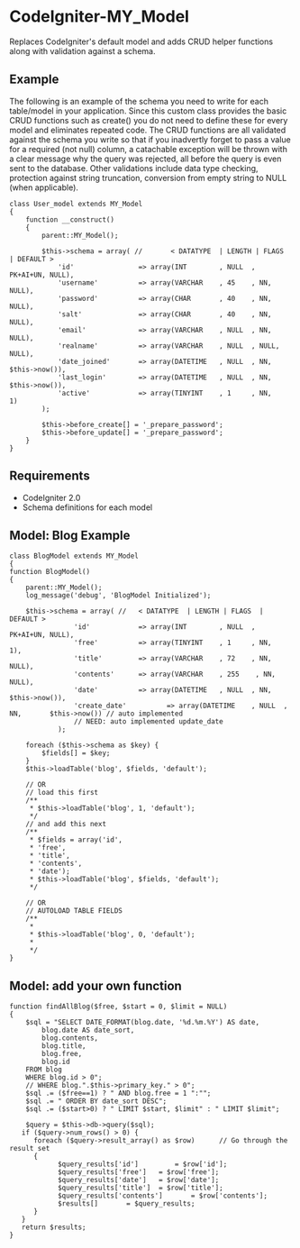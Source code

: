 CodeIgniter-MY_Model
====================
Replaces CodeIgniter's default model and adds CRUD helper functions along with
validation against a schema.

Example
-------
The following is an example of the schema you need to write for each table/model
in your application. Since this custom class provides the basic CRUD functions
such as create() you do not need to define these for every model and eliminates
repeated code. The CRUD functions are all validated against the schema you write
so that if you inadvertly forget to pass a value for a required (not null)
column, a catachable exception will be thrown with a clear message why the query
was rejected, all before the query is even sent to the database. Other
validations include data type checking, protection against string truncation,
conversion from empty string to NULL (when applicable).

	class User_model extends MY_Model 
	{	
		function __construct()
		{
			parent::MY_Model();
			
			$this->schema = array( //       < DATATYPE  | LENGTH | FLAGS  | DEFAULT >
				'id'				=> array(INT		, NULL	, PK+AI+UN,	NULL),
				'username'			=> array(VARCHAR	, 45	, NN,		NULL),
				'password'			=> array(CHAR		, 40	, NN,		NULL),
				'salt'				=> array(CHAR		, 40	, NN,		NULL),
				'email'				=> array(VARCHAR	, NULL	, NN,		NULL),
				'realname'			=> array(VARCHAR	, NULL	, NULL,		NULL),
				'date_joined'		=> array(DATETIME	, NULL	, NN,		$this->now()),
				'last_login'		=> array(DATETIME	, NULL	, NN,		$this->now()),
				'active'			=> array(TINYINT	, 1		, NN,		1)
			);
			
			$this->before_create[] = '_prepare_password';
			$this->before_update[] = '_prepare_password';
		}
	}

Requirements
------------
* CodeIgniter 2.0
* Schema definitions for each model


Model: Blog Example
-------------------

	class BlogModel extends MY_Model
	{
	function BlogModel()
	{
		parent::MY_Model();
		log_message('debug', 'BlogModel Initialized');
		
		$this->schema = array( //   < DATATYPE  | LENGTH | FLAGS  | DEFAULT >
		            'id'            => array(INT        , NULL  , PK+AI+UN, NULL),
		            'free'          => array(TINYINT	, 1		, NN,		1),
		            'title'         => array(VARCHAR	, 72	, NN,		NULL),
		            'contents'      => array(VARCHAR    , 255    , NN,       NULL),
		            'date'          => array(DATETIME	, NULL	, NN,		$this->now()),
		            'create_date'          => array(DATETIME	, NULL	, NN,		$this->now()) // auto implemented
		            // NEED: auto implemented update_date
		        );
		
		foreach ($this->schema as $key) {
			$fields[] = $key;
		}
		$this->loadTable('blog', $fields, 'default');
		
		// OR
		// load this first
		/**
		 * $this->loadTable('blog', 1, 'default');
		 */
		// and add this next
		/**
		 * $fields = array('id',
		 * 'free',
		 * 'title',
		 * 'contents',
		 * 'date');
		 * $this->loadTable('blog', $fields, 'default');
		 */
		
		// OR
		// AUTOLOAD TABLE FIELDS
		/**
		 *
		 * $this->loadTable('blog', 0, 'default');
		 *
		 */
	}

Model: add your own function
----------------------------
	function findAllBlog($free, $start = 0, $limit = NULL)
	{
		$sql = "SELECT DATE_FORMAT(blog.date, '%d.%m.%Y') AS date,
			blog.date AS date_sort,
			blog.contents, 
			blog.title, 
			blog.free,
			blog.id
		FROM blog
		WHERE blog.id > 0";
		// WHERE blog.".$this->primary_key." > 0";
		$sql .= ($free==1) ? " AND blog.free = 1 ":"";
		$sql .= " ORDER BY date_sort DESC";
		$sql .= ($start>0) ? " LIMIT $start, $limit" : " LIMIT $limit";
		
		$query = $this->db->query($sql);
	   if ($query->num_rows() > 0) {
	      foreach ($query->result_array() as $row)      // Go through the result set
	      {
				$query_results['id']		 = $row['id'];
				$query_results['free']	 = $row['free'];
				$query_results['date']	 = $row['date'];
				$query_results['title']	 = $row['title'];
				$query_results['contents']		 = $row['contents'];
				$results[]		 = $query_results;
	      }
	   }
	   return $results;
	}
